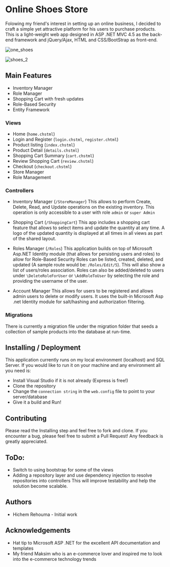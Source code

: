 # Online Shoes Store 

   Folowing my friend's interest in setting up an online business, I decided to craft a simple yet attractive platform for his users to purchase products. This is a light-weight web app 
   designed in ASP .NET MVC 4.5 as the back-end framework and jQuery/Ajax, HTML and CSS/BootStrap as front-end. 
   
![one_shoes](https://cloud.githubusercontent.com/assets/19439711/23486704/7a91202e-fe96-11e6-9845-93568d845002.png)

![shoes_2](https://cloud.githubusercontent.com/assets/19439711/23486905/a2308d26-fe97-11e6-9fe8-4da44cca3787.png)


## Main Features 

   - Inventory Manager
   - Role Manager
   - Shopping Cart with fresh updates 
   - Role-Based Security 
   - Entity Framework 
       

### Views 
 
* Home (`home.chstml`)
* Login and Register  (`login.chstml`, `register.chtml`)
* Product listing (`index.chstml`)
* Product Detail (`details.chstml`)
* Shopping Cart Summary (`cart.chstml`)
* Review Shopping Cart (`review.chstml`) 
* Checkout (`checkout.chstml`)
* Store Manager 
* Role Management 

### Controllers
     
* Inventory Manager  (```/StoreManager```) 
 This allows to perform Create, Delete, Read, and Update operations on the existing inventory.
 This operation is only accessible to a user with role `admin` or `super Admin`  

* Shopping Cart (```/ShoppingCart```)
This app includes a shopping cart feature that allows to select items and update the 
quantity at any time. A logo of the updated quantity is displayed at all times in all views as 
part of the shared layout. 

* Roles Manager (```/Roles```)
This application builds on top of Microsoft Asp.NET Identity module (that allows for persisting users and roles) to 
allow for Role-Based Security 
Roles can be listed, created, deleted, and updated (A sample route would be: `/Roles/Edit/5`). 
This will also show a list of users/roles association. 
Roles can also be added/deleted to users under `\DeleteRoleForUser` or `\AddRoleToUser` by selecting the role 
and providing the username of the user.

* Account Manager
This allows for users to be registered and allows admin users to delete or modify users. It uses the built-in 
Microsoft Asp .net Identity module for salt/hashing and authorization filtering.

### Migrations 

There is currently a migration file under the migration folder that seeds a collection of sample products into the database at run-time.

## Installing / Deployment
This application currently runs on my local environment (localhost) and SQL Server. If you would like to run it on your machine and any environment all you need is: 
* Install Visual Studio if it is not already (Express is free!)
* Clone the repository 
* Change the `connection string` in the `web.config` file to point to your server/database 
* Give it a build and Run! 

## Contributing 
Please read the Installing step and feel free to fork and clone. If you encounter a bug, please feel free to submit a Pull Request! 
Any feedback is greatly appreciated. 
    
## ToDo: 
- Switch to using bootstrap for some of the views 
- Adding a repository layer and use dependency injection to resolve repositories into controllers 
This will improve testability and help the solution become scalable.    

## Authors 
- Hichem Rehouma - Initial work 
## Acknowledgements 
- Hat tip to Microsoft ASP .NET for the excellent API documentation and templates 
- My friend Maksim who is an e-commerce lover and inspired me to look into the e-commerce technology trends   




